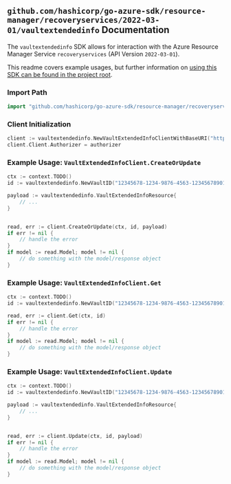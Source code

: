 
## `github.com/hashicorp/go-azure-sdk/resource-manager/recoveryservices/2022-03-01/vaultextendedinfo` Documentation

The `vaultextendedinfo` SDK allows for interaction with the Azure Resource Manager Service `recoveryservices` (API Version `2022-03-01`).

This readme covers example usages, but further information on [using this SDK can be found in the project root](https://github.com/hashicorp/go-azure-sdk/tree/main/docs).

### Import Path

```go
import "github.com/hashicorp/go-azure-sdk/resource-manager/recoveryservices/2022-03-01/vaultextendedinfo"
```


### Client Initialization

```go
client := vaultextendedinfo.NewVaultExtendedInfoClientWithBaseURI("https://management.azure.com")
client.Client.Authorizer = authorizer
```


### Example Usage: `VaultExtendedInfoClient.CreateOrUpdate`

```go
ctx := context.TODO()
id := vaultextendedinfo.NewVaultID("12345678-1234-9876-4563-123456789012", "example-resource-group", "vaultValue")

payload := vaultextendedinfo.VaultExtendedInfoResource{
	// ...
}


read, err := client.CreateOrUpdate(ctx, id, payload)
if err != nil {
	// handle the error
}
if model := read.Model; model != nil {
	// do something with the model/response object
}
```


### Example Usage: `VaultExtendedInfoClient.Get`

```go
ctx := context.TODO()
id := vaultextendedinfo.NewVaultID("12345678-1234-9876-4563-123456789012", "example-resource-group", "vaultValue")

read, err := client.Get(ctx, id)
if err != nil {
	// handle the error
}
if model := read.Model; model != nil {
	// do something with the model/response object
}
```


### Example Usage: `VaultExtendedInfoClient.Update`

```go
ctx := context.TODO()
id := vaultextendedinfo.NewVaultID("12345678-1234-9876-4563-123456789012", "example-resource-group", "vaultValue")

payload := vaultextendedinfo.VaultExtendedInfoResource{
	// ...
}


read, err := client.Update(ctx, id, payload)
if err != nil {
	// handle the error
}
if model := read.Model; model != nil {
	// do something with the model/response object
}
```
